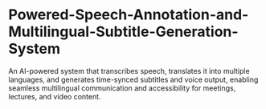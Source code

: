 # Powered-Speech-Annotation-and-Multilingual-Subtitle-Generation-System
An AI-powered system that transcribes speech, translates it into multiple languages, and generates time-synced subtitles and voice output, enabling seamless multilingual communication and accessibility for meetings, lectures, and video content.
